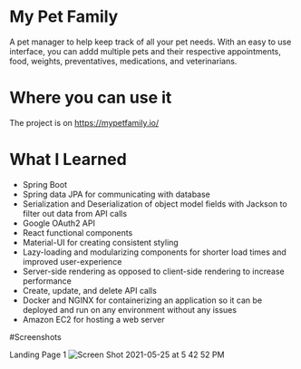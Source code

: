# My Pet Family
A pet manager to help keep track of all your pet needs. With an easy to use interface, you can addd multiple pets and their respective appointments, food, weights, preventatives, medications, and veterinarians.

# Where you can use it

The project is on https://mypetfamily.io/

# What I Learned
* Spring Boot
* Spring data JPA for communicating with database
* Serialization and Deserialization of object model fields with Jackson to filter out data from API calls
* Google OAuth2 API
* React functional components
* Material-UI for creating consistent styling
* Lazy-loading and modularizing components for shorter load times and improved user-experience
* Server-side rendering as opposed to client-side rendering to increase performance
* Create, update, and delete API calls
* Docker and NGINX for containerizing an application so it can be deployed and run on any environment without any issues
* Amazon EC2 for hosting a web server

#Screenshots

Landing Page 1
![Screen Shot 2021-05-25 at 5 42 52 PM](https://user-images.githubusercontent.com/44252033/119577708-c136f500-bd80-11eb-8ab6-cca7c107d81f.png)


